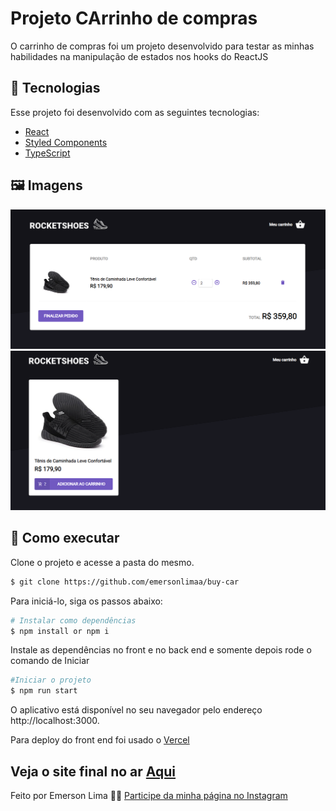 # Projeto CArrinho de compras

  O carrinho de compras foi um projeto desenvolvido para testar as minhas habilidades na manipulação de estados nos hooks do ReactJS
<br>

##  🧪 Tecnologias

Esse projeto foi desenvolvido com as seguintes tecnologias:

- [ React ](https://reactjs.org)
- [ Styled Components ](https://www.styled-components.com/)
- [ TypeScript ](https://www.typescriptlang.org/)

##  🖼️ Imagens

  ![Screenshot](https://github.com/emersonlimaa/buy-car/blob/main/images/1.png?raw=true)
  ![Screenshot](https://github.com/emersonlimaa/buy-car/blob/main/images/2.png?raw=true)

##  🚀 Como executar

Clone o projeto e acesse a pasta do mesmo.

```bash
$ git clone https://github.com/emersonlimaa/buy-car
```

Para iniciá-lo, siga os passos abaixo:
```bash
# Instalar como dependências
$ npm install or npm i
```

Instale as dependências no front e no back end e somente depois rode o comando de Iniciar
```bash
#Iniciar o projeto
$ npm run start
```
O aplicativo está disponível no seu navegador pelo endereço http://localhost:3000.

Para deploy do front end foi usado o [Vercel](https://vercel.com)

## Veja o site final no ar [Aqui]()

Feito por Emerson Lima 👋🏻 [ Participe da minha página no Instagram ](https://instagram.com/emersonslima)
